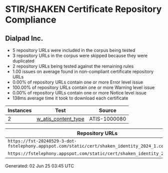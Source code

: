 # STIR/SHAKEN Certificate Repository Compliance

## Dialpad Inc.

- 5 repository URLs were included in the corpus being tested
- 3 repository URLs in the corpus were skipped because they were duplicated
- 2 repository URLs being tested against the remaining rules
- 1.00 issues on average found in non-compliant certificate repository URLs
- 0.00% of repository URLs contain one or more Error level issue
- 100.00% of repository URLs contain one or more Warning level issue
- 0.00% of repository URLs contain one or more Notice level issue
- 138ms average time it took to download each certificate

| Instances | Test | Source |
|-----------|------|--------|
| 2 | [w_atis_content_type](ISSUES/w_atis_content_type/README.md) | ATIS-1000080 |

| Repository URLs | Not After |  Problems | Link |
|-----------------|-----------|-----------|------|
| `https://fst-20240529-3-dot-fstelephony.appspot.com/static/cert/shaken_identity_2024_1.cer` | 30&#160;May&#160;25&#160;19:25&#160;UTC | true | [view](REPOS/2c47aabf84735e8ad0ec5758f7d6b4420d18ca06/README.md) |
| `https://fstelephony.appspot.com/static/cert/shaken_identity_2022_3.cer` | 29&#160;Jun&#160;23&#160;22:00&#160;UTC | true | [view](REPOS/8ccbe64ca2dfa897d54aa6462ccb0a54b45685ed/README.md) |


Generated: 02 Jun 25 03:45 UTC